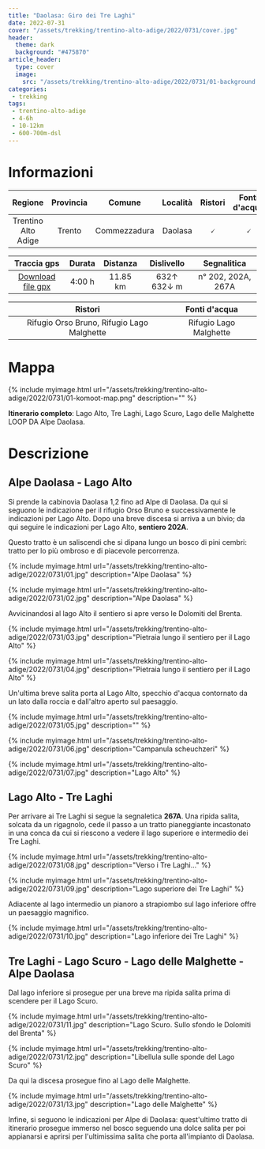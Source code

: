```yaml
---
title: "Daolasa: Giro dei Tre Laghi"
date: 2022-07-31
cover: "/assets/trekking/trentino-alto-adige/2022/0731/cover.jpg"
header:
  theme: dark
  background: "#475870"
article_header:
  type: cover
  image:
    src: "/assets/trekking/trentino-alto-adige/2022/0731/01-background.jpg"
categories:
 - trekking
tags:
 - trentino-alto-adige
 - 4-6h
 - 10-12km
 - 600-700m-dsl
---
```


# Informazioni

|       Regione       | Provincia |   Comune     | Località | Ristori | Fonti d'acqua |
|:-------------------:|:---------:|:------------:|:--------:|:------:|:--------:|
| Trentino Alto Adige |   Trento  | Commezzadura |  Daolasa | 🗸 | 🗸 |

|     Traccia gps     |  Durata |  Distanza | Dislivello  | Segnalitica |
|:-------------------:| :------:| :--------:|:----------: | :---------: |
| [Download file gpx](/assets/trekking/trentino-alto-adige/2022/0731/traccia-gps.gpx) |  4:00 h |  11.85 km | 632↑ 632↓ m | n° 202, 202A, 267A |


|                                 Ristori                                |               Fonti d'acqua              |
|:----------------------------------------------------------------------:|:----------------------------------------:|
| Rifugio Orso Bruno, Rifugio Lago Malghette                             |         Rifugio Lago Malghette           |


# Mappa

{% include myimage.html url="/assets/trekking/trentino-alto-adige/2022/0731/01-komoot-map.png" description="" %}

**Itinerario completo**: Lago Alto, Tre Laghi, Lago Scuro, Lago delle Malghette LOOP DA Alpe Daolasa.

# Descrizione

## Alpe Daolasa - Lago Alto

Si prende la cabinovia Daolasa 1,2 fino ad Alpe di Daolasa.
Da qui si seguono le indicazione per il rifugio Orso Bruno e successivamente le indicazioni per Lago Alto. Dopo una breve discesa si arriva a un bivio; da qui seguire le indicazioni per Lago Alto, **sentiero 202A**. 

Questo tratto è un saliscendi che si dipana lungo un bosco di pini cembri: tratto per lo più ombroso e di piacevole percorrenza.

{% include myimage.html url="/assets/trekking/trentino-alto-adige/2022/0731/01.jpg" description="Alpe Daolasa" %}

{% include myimage.html url="/assets/trekking/trentino-alto-adige/2022/0731/02.jpg" description="Alpe Daolasa" %}

Avvicinandosi al lago Alto il sentiero si apre verso le Dolomiti del Brenta.

{% include myimage.html url="/assets/trekking/trentino-alto-adige/2022/0731/03.jpg" description="Pietraia lungo il sentiero per il Lago Alto" %}

{% include myimage.html url="/assets/trekking/trentino-alto-adige/2022/0731/04.jpg" description="Pietraia lungo il sentiero per il Lago Alto" %}

Un'ultima breve salita porta al Lago Alto, specchio d'acqua contornato da un lato dalla roccia e dall'altro aperto sul paesaggio.

{% include myimage.html url="/assets/trekking/trentino-alto-adige/2022/0731/05.jpg" description="" %}

{% include myimage.html url="/assets/trekking/trentino-alto-adige/2022/0731/06.jpg" description="Campanula scheuchzeri" %}

{% include myimage.html url="/assets/trekking/trentino-alto-adige/2022/0731/07.jpg" description="Lago Alto" %}

## Lago Alto - Tre Laghi

Per arrivare ai Tre Laghi si segue la segnaletica **267A**. Una ripida salita, solcata da un rigagnolo, cede il passo a un tratto pianeggiante incastonato in una conca da cui si riescono a vedere il lago superiore e intermedio dei Tre Laghi.

{% include myimage.html url="/assets/trekking/trentino-alto-adige/2022/0731/08.jpg" description="Verso i Tre Laghi..." %}

{% include myimage.html url="/assets/trekking/trentino-alto-adige/2022/0731/09.jpg" description="Lago superiore dei Tre Laghi" %}

Adiacente al lago intermedio un pianoro a strapiombo sul lago inferiore offre un paesaggio magnifico.

{% include myimage.html url="/assets/trekking/trentino-alto-adige/2022/0731/10.jpg" description="Lago inferiore dei Tre Laghi" %}

## Tre Laghi - Lago Scuro - Lago delle Malghette - Alpe Daolasa

Dal lago inferiore si prosegue per una breve ma ripida salita prima di scendere per il Lago Scuro.

{% include myimage.html url="/assets/trekking/trentino-alto-adige/2022/0731/11.jpg" description="Lago Scuro. Sullo sfondo le Dolomiti del Brenta" %}

{% include myimage.html url="/assets/trekking/trentino-alto-adige/2022/0731/12.jpg" description="Libellula sulle sponde del Lago Scuro" %}

Da qui la discesa prosegue fino al Lago delle Malghette.

{% include myimage.html url="/assets/trekking/trentino-alto-adige/2022/0731/13.jpg" description="Lago delle Malghette" %}

Infine, si seguono le indicazioni per Alpe di Daolasa: quest'ultimo tratto di itinerario prosegue immerso nel bosco seguendo una dolce salita per poi appianarsi e aprirsi per l'ultimissima salita che porta all'impianto di Daolasa.
